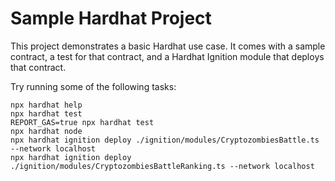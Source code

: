 # Sample Hardhat Project

This project demonstrates a basic Hardhat use case. It comes with a sample contract, a test for that contract, and a Hardhat Ignition module that deploys that contract.

Try running some of the following tasks:

```shell
npx hardhat help
npx hardhat test
REPORT_GAS=true npx hardhat test
npx hardhat node
npx hardhat ignition deploy ./ignition/modules/CryptozombiesBattle.ts --network localhost
npx hardhat ignition deploy ./ignition/modules/CryptozombiesBattleRanking.ts --network localhost
```
